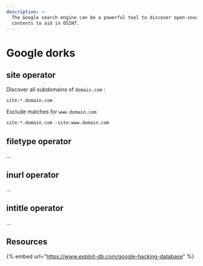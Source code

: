 ```yaml
---
description: >-
  The Google search engine can be a powerful tool to discover open-source
  contents to aid in OSINT.
---
```


# Google dorks

## site operator

Discover all subdomains of `domain.com` :

```markup
site:*.domain.com
```

Exclude matches for `www.domain.com`

```markup
site:*.domain.com -site:www.domain.com
```

## filetype operator

...

## inurl operator

...

## intitle operator

...



## Resources

{% embed url="https://www.exploit-db.com/google-hacking-database" %}



